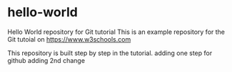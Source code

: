 # hello-world
Hello World repository for Git tutorial
This is an example repository for the Git tutoial on https://www.w3schools.com

This repository is built step by step in the tutorial.
adding one step for github
adding 2nd change
